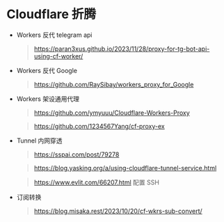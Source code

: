 # Cloudflare 折腾

- Workers 反代 telegram api

  > https://paran3xus.github.io/2023/11/28/proxy-for-tg-bot-api-using-cf-worker/

- Workers 反代 Google

  > https://github.com/RaySibay/workers_proxy_for_Google

- Workers 架设通用代理

  > https://github.com/ymyuuu/Cloudflare-Workers-Proxy
  
  > https://github.com/1234567Yang/cf-proxy-ex

- Tunnel 内网穿透

  > https://sspai.com/post/79278
  
  > https://blog.yasking.org/a/using-cloudflare-tunnel-service.html
  
  > https://www.evlit.com/66207.html 配置 SSH

- 订阅转换

  > https://blog.misaka.rest/2023/10/20/cf-wkrs-sub-convert/  
